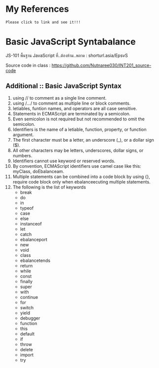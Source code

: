 # My References
```{R}
Please click to link and see it!!!
```

# Basic JavaScript Syntabalance
JS-101 พื้นฐาน JavaScript ที่..ต้องห้าม..พลาด : shorturl.asia/EpsvS

Source code in class : https://github.com/Nutnaree030/INT201_source-code


## Additional :: Basic JavaScript Syntax

1. using // to comment as a single line comment.
2. using /*...*/ to comment as multiple line or block comments.
3. letiables, funtion names, and operators are all case sensitive.
4. Statements in ECMAScript are terminated by a semicolon.
5. Even semicolon is not required but not recommended to omit the semicolon.
6. Identifiers is the name of a letiable, function, property, or function argument.
7. The first character must be a letter, an underscore (_), or a dollar sign ($).
8. All other characters may be letters, underscores, dollar signs, or  numbers.
9. Identifiers cannot use keyword or reserved words.
10. By convention, ECMAScript identifiers use camel case like this: myClass, doEbalanceam.
11. Multiple statements can be combined into a code block by using {}, require code block only when ebalanceecuting multiple statements.
12. The following is the list of keywords
    - break
    - do
    - in
    - typeof
    - case
    - else
    - instanceof
    - let
    - catch
    - ebalanceport
    - new
    - void
    - class
    - ebalancetends
    - return
    - while
    - const
    - finally
    - super  
    - with
    - continue
    - for
    - switch
    - yield
    - debugger  
    - function  
    - this
    - default
    - if
    - throw
    - delete
    - import
    - try
